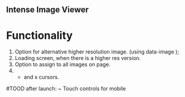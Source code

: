 ## Intense Image Viewer

# Functionality

1. Option for alternative higher resolution image. (using data-image );
2. Loading screen, when there is a higher res version.
3. Option to assign to all images on page.
4. + and x cursors.



#TOOD after launch:
 ~ Touch controls for mobile